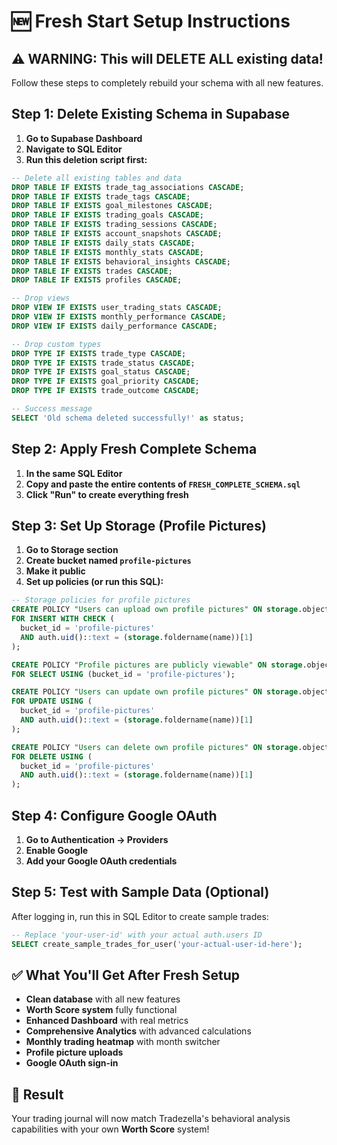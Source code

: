 # 🆕 Fresh Start Setup Instructions

## ⚠️ WARNING: This will DELETE ALL existing data!

Follow these steps to completely rebuild your schema with all new features.

## Step 1: Delete Existing Schema in Supabase

1. **Go to Supabase Dashboard**
2. **Navigate to SQL Editor**
3. **Run this deletion script first:**

```sql
-- Delete all existing tables and data
DROP TABLE IF EXISTS trade_tag_associations CASCADE;
DROP TABLE IF EXISTS trade_tags CASCADE;
DROP TABLE IF EXISTS goal_milestones CASCADE;
DROP TABLE IF EXISTS trading_goals CASCADE;
DROP TABLE IF EXISTS trading_sessions CASCADE;
DROP TABLE IF EXISTS account_snapshots CASCADE;
DROP TABLE IF EXISTS daily_stats CASCADE;
DROP TABLE IF EXISTS monthly_stats CASCADE;
DROP TABLE IF EXISTS behavioral_insights CASCADE;
DROP TABLE IF EXISTS trades CASCADE;
DROP TABLE IF EXISTS profiles CASCADE;

-- Drop views
DROP VIEW IF EXISTS user_trading_stats CASCADE;
DROP VIEW IF EXISTS monthly_performance CASCADE;
DROP VIEW IF EXISTS daily_performance CASCADE;

-- Drop custom types
DROP TYPE IF EXISTS trade_type CASCADE;
DROP TYPE IF EXISTS trade_status CASCADE;
DROP TYPE IF EXISTS goal_status CASCADE;
DROP TYPE IF EXISTS goal_priority CASCADE;
DROP TYPE IF EXISTS trade_outcome CASCADE;

-- Success message
SELECT 'Old schema deleted successfully!' as status;
```

## Step 2: Apply Fresh Complete Schema

1. **In the same SQL Editor**
2. **Copy and paste the entire contents of `FRESH_COMPLETE_SCHEMA.sql`**
3. **Click "Run" to create everything fresh**

## Step 3: Set Up Storage (Profile Pictures)

1. **Go to Storage section**
2. **Create bucket named `profile-pictures`**
3. **Make it public**
4. **Set up policies (or run this SQL):**

```sql
-- Storage policies for profile pictures
CREATE POLICY "Users can upload own profile pictures" ON storage.objects
FOR INSERT WITH CHECK (
  bucket_id = 'profile-pictures' 
  AND auth.uid()::text = (storage.foldername(name))[1]
);

CREATE POLICY "Profile pictures are publicly viewable" ON storage.objects
FOR SELECT USING (bucket_id = 'profile-pictures');

CREATE POLICY "Users can update own profile pictures" ON storage.objects
FOR UPDATE USING (
  bucket_id = 'profile-pictures' 
  AND auth.uid()::text = (storage.foldername(name))[1]
);

CREATE POLICY "Users can delete own profile pictures" ON storage.objects
FOR DELETE USING (
  bucket_id = 'profile-pictures' 
  AND auth.uid()::text = (storage.foldername(name))[1]
);
```

## Step 4: Configure Google OAuth

1. **Go to Authentication → Providers**
2. **Enable Google**
3. **Add your Google OAuth credentials**

## Step 5: Test with Sample Data (Optional)

After logging in, run this in SQL Editor to create sample trades:

```sql
-- Replace 'your-user-id' with your actual auth.users ID
SELECT create_sample_trades_for_user('your-actual-user-id-here');
```

## ✅ What You'll Get After Fresh Setup

- **Clean database** with all new features
- **Worth Score system** fully functional
- **Enhanced Dashboard** with real metrics
- **Comprehensive Analytics** with advanced calculations
- **Monthly trading heatmap** with month switcher
- **Profile picture uploads**
- **Google OAuth sign-in**

## 🎯 Result

Your trading journal will now match Tradezella's behavioral analysis capabilities with your own **Worth Score** system!